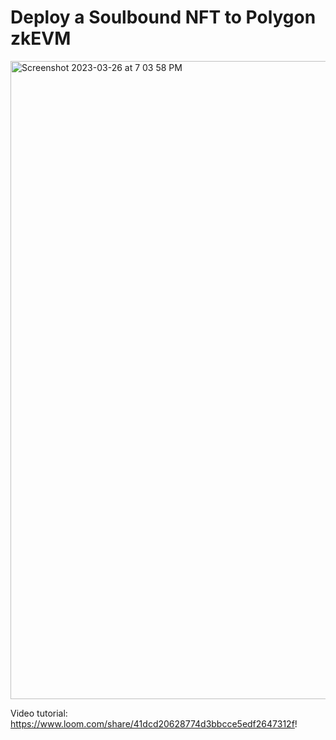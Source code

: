 # Deploy a Soulbound NFT to Polygon zkEVM

[<img width="1021" alt="Screenshot 2023-03-26 at 7 03 58 PM" src="https://user-images.githubusercontent.com/91382964/227823378-74869ac3-f85f-46d8-a2ef-57e8a2924261.png">](https://www.loom.com/share/41dcd20628774d3bbcce5edf2647312f!)

Video tutorial: https://www.loom.com/share/41dcd20628774d3bbcce5edf2647312f!
